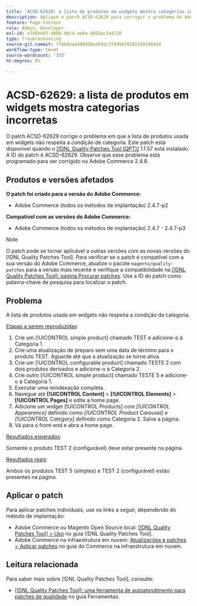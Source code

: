```yaml
---
title: 'ACSD-62629: a lista de produtos em widgets mostra categorias incorretas'
description: Aplique o patch ACSD-62629 para corrigir o problema do Adobe Commerce em que uma lista de produtos usada em widgets não respeita a condição de categoria.
feature: Page Content
role: Admin, Developer
exl-id: a7d6bd43-4b8b-48c4-ae9a-4093ac3a4110
type: Troubleshooting
source-git-commit: 7fdb02a6d89d50ea593c5fd99d78101f89198424
workflow-type: tm+mt
source-wordcount: '372'
ht-degree: 0%

---
```


# ACSD-62629: a lista de produtos em widgets mostra categorias incorretas

O patch ACSD-62629 corrige o problema em que a lista de produtos usada em widgets não respeita a condição de categoria. Este patch está disponível quando o [[!DNL Quality Patches Tool (QPT)]](/help/tools/quality-patches-tool/quality-patches-tool-to-self-serve-quality-patches.md) 1.1.57 está instalado. A ID do patch é ACSD-62629. Observe que esse problema está programado para ser corrigido no Adobe Commerce 2.4.8.

## Produtos e versões afetados

**O patch foi criado para a versão do Adobe Commerce:**

* Adobe Commerce (todos os métodos de implantação) 2.4.7-p2

**Compatível com as versões do Adobe Commerce:**

* Adobe Commerce (todos os métodos de implantação) 2.4.7 - 2.4.7-p3

>[!NOTE]
>
>O patch pode se tornar aplicável a outras versões com as novas versões do [!DNL Quality Patches Tool]. Para verificar se o patch é compatível com a sua versão do Adobe Commerce, atualize o pacote `magento/quality-patches` para a versão mais recente e verifique a compatibilidade na [[!DNL Quality Patches Tool]: página Procurar patches](https://experienceleague.adobe.com/tools/commerce-quality-patches/index.html?lang=pt-BR). Use a ID do patch como palavra-chave de pesquisa para localizar o patch.

## Problema

A lista de produtos usada em widgets não respeita a condição da categoria.

<u>Etapas a serem reproduzidas</u>:

1. Crie um [!UICONTROL simple product] chamado TEST e adicione-o à Categoria 1.
1. Crie uma atualização de preparo sem uma data de término para o produto TEST. Aguarde até que a atualização se torne ativa.
1. Crie um [!UICONTROL configurable product] chamado TESTE 2 com dois produtos derivados e adicione-o à Categoria 2.
1. Crie outro [!UICONTROL simple product] chamado TESTE 5 e adicione-o à Categoria 1.
1. Executar uma reindexação completa.
1. Navegue até **[!UICONTROL Content]** > **[!UICONTROL Elements]** > **[!UICONTROL Pages]** e edite a home page.
1. Adicione um widget [!UICONTROL Products] com *[!UICONTROL Appearance]* definido como *[!UICONTROL Product Carousel]* e *[!UICONTROL Category]* definido como Categoria 2. Salve a página.
1. Vá para o front-end e abra a home page.

<u>Resultados esperados</u>:

Somente o produto TEST 2 (configurável) deve estar presente na página.

<u>Resultados reais</u>:

Ambos os produtos TEST 5 (simples) e TEST 2 (configurável) estão presentes na página.

## Aplicar o patch

Para aplicar patches individuais, use os links a seguir, dependendo do método de implantação:

* Adobe Commerce ou Magento Open Source local: [[!DNL Quality Patches Tool] > Uso](/help/tools/quality-patches-tool/usage.md) no guia [!DNL Quality Patches Tool].
* Adobe Commerce na infraestrutura em nuvem: [Atualizações e patches > Aplicar patches](https://experienceleague.adobe.com/docs/commerce-cloud-service/user-guide/develop/upgrade/apply-patches.html?lang=pt-BR) no guia do Commerce na infraestrutura em nuvem.


## Leitura relacionada

Para saber mais sobre [!DNL Quality Patches Tool], consulte:

* [[!DNL Quality Patches Tool]: uma ferramenta de autoatendimento para patches de qualidade](/help/tools/quality-patches-tool/quality-patches-tool-to-self-serve-quality-patches.md) no guia Ferramentas.

